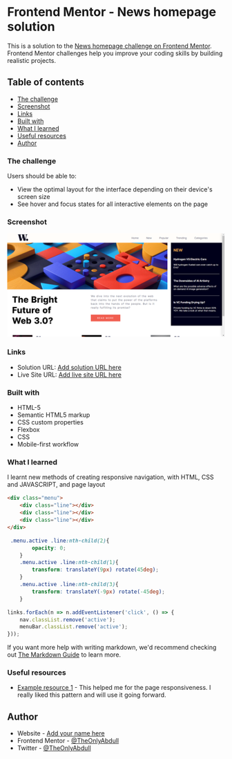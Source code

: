 # Frontend Mentor - News homepage solution

This is a solution to the [News homepage challenge on Frontend Mentor](https://www.frontendmentor.io/challenges/news-homepage-H6SWTa1MFl). Frontend Mentor challenges help you improve your coding skills by building realistic projects. 

## Table of contents

  - [The challenge](#the-challenge)
  - [Screenshot](#screenshot)
  - [Links](#links)
  - [Built with](#built-with)
  - [What I learned](#what-i-learned)
  - [Useful resources](#useful-resources)
- [Author](#author)



### The challenge

Users should be able to:

- View the optimal layout for the interface depending on their device's screen size
- See hover and focus states for all interactive elements on the page

### Screenshot

![](./images/project%20screenshot.png)


### Links

- Solution URL: [Add solution URL here](https://github.com/TheOnlyAbdull/web3-FP)
- Live Site URL: [Add live site URL here](https://theonlyabdull.github.io/web3-FP/)

### Built with

- HTML-5
- Semantic HTML5 markup
- CSS custom properties
- Flexbox
- CSS
- Mobile-first workflow


### What I learned

I learnt new methods of creating responsive navigation, with  HTML, CSS and JAVASCRIPT, and page layout


```html
<div class="menu">
    <div class="line"></div>
    <div class="line"></div>
    <div class="line"></div>
</div>
```
```css
 .menu.active .line:nth-child(2){
        opacity: 0;
    }
    .menu.active .line:nth-child(1){
        transform: translateY(9px) rotate(45deg);
    }
    .menu.active .line:nth-child(3){
        transform: translateY(-9px) rotate(-45deg);
    }
```
```js
links.forEach(n => n.addEventListener('click', () => {
    nav.classList.remove('active');
    menuBar.classList.remove('active');
}));
```

If you want more help with writing markdown, we'd recommend checking out [The Markdown Guide](https://www.markdownguide.org/) to learn more.



### Useful resources

- [Example resource 1](https://http://responsivegridsystem.com/) - This helped me for the page responsiveness. I really liked this pattern and will use it going forward.


## Author

- Website - [Add your name here](https://theonlyabdull.github.io/Abdull/)
- Frontend Mentor - [@TheOnlyAbdull](https://www.frontendmentor.io/profile/yourusername)
- Twitter - [@TheOnlyAbdull](https://www.twitter.com/TheOnlyAbdull)



